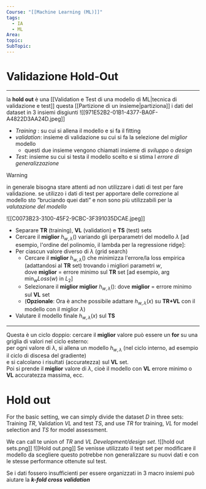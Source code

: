 ```yaml
---
Course: "[[Machine Learning (ML)]]"
tags:
  - IA
  - ML
Area: 
topic: 
SubTopic:
---
```

# Validazione Hold-Out
---
la  __hold out__ è una [[Validation e Test di una modello di ML|tecnica di validazione e test]]  questa [[Partizione di un insieme|partiziona]] i dati del dataset in 3 insiemi disgiunti 
![[971E52B2-01B1-4377-BA0F-A4822D3AA24D.jpeg]] 
- _Training_ : su cui si allena il modello e si fa il fitting
- _validation_: insieme di validazione su cui si fa la selezione del _miglior_ modello 
	- questi due insieme vengono chiamati insieme di _sviluppo_ o _design_ 
-  _Test_: insieme su cui si testa il modello scelto e si stima l _errore di generalizzazione_


>[!warning]
>in generale bisogna stare attenti ad non utilizzare i dati di test per fare validazione. se utilizzo i dati di test per apportare delle correzione al modello sto ”bruciando quei dati” e non sono più utilizzabili per la _valutazione del modello_ 


![[C0073B23-3100-45F2-9CBC-3F391035DCAE.jpeg]]


- Separare __TR__ (training), __VL__ (validation) e __TS__ (test) sets  
- Cercare il __miglior__ $h_{w,\lambda}()$ variando gli iperparametri del modello $\lambda$ [ad esempio, l'ordine del polinomio, il lambda per la regressione ridge]:  
- Per ciascun valore diverso di $\lambda$ (grid search)  
  - Cercare il __miglior__ $h_{w,\lambda}()$ che minimizza l'errore/la loss empirica (adattandosi al __TR__ set) trovando i migliori parametri $w$,  
    dove __miglior__ = errore minimo sul __TR__ set [ad esempio, $\arg\min_w Loss(w)$ in $L_2$]  
  - Selezionare il __miglior miglior__ $h_{w,\lambda}()$: dove __miglior__ = errore minimo sul __VL__ set  
  - (__Opzionale__: Ora è anche possibile adattare $h_{w,\lambda}(x)$ su __TR+VL__ con il modello con il miglior $\lambda$)  
- Valutare il modello finale $h_{w,\lambda}(x)$ sul __TS__  

---

Questa è un ciclo doppio: cercare il __miglior__ valore può essere un __for__ su una griglia di valori nel ciclo esterno:  
per ogni valore di $\lambda$, si allena un modello $h_{w,\lambda}$ (nel ciclo interno, ad esempio il ciclo di discesa del gradiente)  
e si calcolano i risultati (accuratezza) sul __VL__ set.  
Poi si prende il __miglior__ valore di $\lambda$, cioè il modello con __VL__ errore minimo o __VL__ accuratezza massima, ecc.







# Hold out
For the basic setting, we can simply divide the dataset $D$ in three sets: Training $TR$, Validation $VL$ and test $TS$, and use $TR$ for training, $VL$ for model selection and $TS$ for model assessment.

We can call te union of $TR$ and $VL$ *Development/design set*.
![[hold out sets.png]]
![[Hold out.png]]
Se venisse utilizzato il test set per modificare il modello da scegliere questo potrebbe non generalizzare su nuovi dati e con le stesse performance ottenute sul test.


Se i dati fossero insufficienti per essere organizzati in 3 macro insiemi può aiutare la ***k-fold cross validation***
